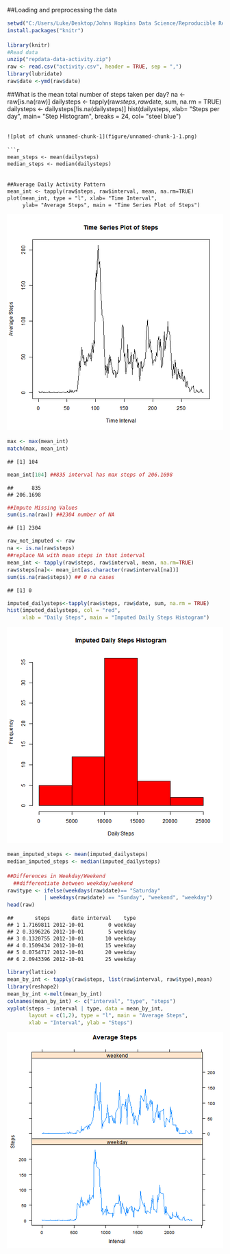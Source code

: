 
##Loading and preprocessing the data
```r
setwd("C:/Users/Luke/Desktop/Johns Hopkins Data Science/Reproducible Research/Week 1")
install.packages("knitr")

library(knitr)
#Read data
unzip("repdata-data-activity.zip")
raw <- read.csv("activity.csv", header = TRUE, sep = ",")
library(lubridate)
raw$date <-ymd(raw$date)
```
##What is the mean total number of steps taken per day?
na <- raw[is.na(raw)]
dailysteps <- tapply(raw$steps, raw$date, sum, na.rm = TRUE)
dailysteps <- dailysteps[!is.na(dailysteps)]
hist(dailysteps, xlab= "Steps per day", main= "Step Histogram",
     breaks = 24, col= "steel blue")
```

![plot of chunk unnamed-chunk-1](figure/unnamed-chunk-1-1.png)

```r
mean_steps <- mean(dailysteps)
median_steps <- median(dailysteps)


##Average Daily Activity Pattern
mean_int <- tapply(raw$steps, raw$interval, mean, na.rm=TRUE)
plot(mean_int, type = "l", xlab= "Time Interval", 
     ylab= "Average Steps", main = "Time Series Plot of Steps")
```

![plot of chunk unnamed-chunk-1](figure/unnamed-chunk-1-2.png)

```r
max <- max(mean_int)
match(max, mean_int)
```

```
## [1] 104
```

```r
mean_int[104] ##835 interval has max steps of 206.1698
```

```
##      835 
## 206.1698
```

```r
##Impute Missing Values 
sum(is.na(raw)) ##2304 number of NA
```

```
## [1] 2304
```

```r
raw_not_imputed <- raw
na <- is.na(raw$steps)
##replace NA with mean steps in that interval
mean_int <- tapply(raw$steps, raw$interval, mean, na.rm=TRUE) 
raw$steps[na]<- mean_int[as.character(raw$interval[na])]
sum(is.na(raw$steps)) ## 0 na cases
```

```
## [1] 0
```

```r
imputed_dailysteps<-tapply(raw$steps, raw$date, sum, na.rm = TRUE)
hist(imputed_dailysteps, col = "red", 
     xlab = "Daily Steps", main = "Imputed Daily Steps Histogram")
```

![plot of chunk unnamed-chunk-1](figure/unnamed-chunk-1-3.png)

```r
mean_imputed_steps <- mean(imputed_dailysteps)
median_imputed_steps <- median(imputed_dailysteps)

##Differences in Weekday/Weekend
  ##differentiate between weekday/weekend
raw$type <- ifelse(weekdays(raw$date)== "Saturday" 
            | weekdays(raw$date) == "Sunday", "weekend", "weekday")
head(raw)
```

```
##       steps       date interval    type
## 1 1.7169811 2012-10-01        0 weekday
## 2 0.3396226 2012-10-01        5 weekday
## 3 0.1320755 2012-10-01       10 weekday
## 4 0.1509434 2012-10-01       15 weekday
## 5 0.0754717 2012-10-01       20 weekday
## 6 2.0943396 2012-10-01       25 weekday
```

```r
library(lattice)
mean_by_int <- tapply(raw$steps, list(raw$interval, raw$type),mean)
library(reshape2)
mean_by_int <-melt(mean_by_int)
colnames(mean_by_int) <- c("interval", "type", "steps")
xyplot(steps ~ interval | type, data = mean_by_int, 
       layout = c(1,2), type = "l", main = "Average Steps", 
       xlab = "Interval", ylab = "Steps")
```

![plot of chunk unnamed-chunk-1](figure/unnamed-chunk-1-4.png)

